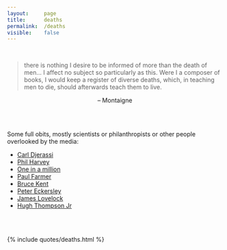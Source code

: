 ```yaml
---
layout: 	page
title: 		deaths
permalink: 	/deaths
visible:	false
---
```


<style>
	.ui-accordion-header {
    	background-color: #000000 !important;
	}
</style>

<br>

> there is nothing I desire to be informed of more than the death of men... I affect no subject so particularly as this. Were I a composer of books, I would keep a register of diverse deaths, which, in teaching men to die, should afterwards teach them to live.

<center>– Montaigne</center>

<br><br>


Some full obits, mostly scientists or philanthropists or other people overlooked by the media:

* [Carl Djerassi](https://forum.effectivealtruism.org/posts/WAdhvskTh2yffW9gc/carl-djerassi-1923-2014)
* [Phil Harvey](https://forum.effectivealtruism.org/posts/4jm8XPKeueGYTLgxP/phil-harvey-1938-2021)
* [One in a million](https://forum.effectivealtruism.org/posts/nJkheXnaAXEXqGfWw/covid-memorial-1ppm)
* [Paul Farmer](https://forum.effectivealtruism.org/posts/Be4M5qcr84RvoWzFE/paul-farmer-1959-2022)
* [Bruce Kent](https://forum.effectivealtruism.org/posts/nKXbjFqCDpgutnhCt/bruce-kent-1929-2022)
* [Peter Eckersley](https://forum.effectivealtruism.org/posts/ivep4R7LoSLhWwHGX/peter-eckersley-1979-2022)
* [James Lovelock](https://forum.effectivealtruism.org/posts/YFyzHT3H67jrk7mdc/james-lovelock-1919-2022)
* [Hugh Thompson Jr](https://forum.effectivealtruism.org/posts/JGR87M8to93D7Ahzh/hugh-thompson-jr-1943-2006)

<br><br>

{%	include quotes/deaths.html	%}

<br><br>





